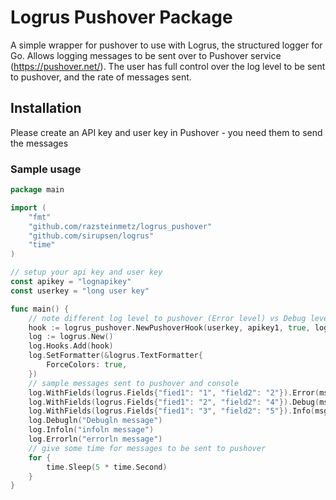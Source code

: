 # Logrus Pushover Package

A simple wrapper for pushover to use with Logrus, the structured logger for Go.
Allows logging messages to be sent over to Pushover service (https://pushover.net/).
The user has full control over the log level to be sent to pushover, and the rate of messages sent.


## Installation

Please create an API key and user key in Pushover - you need them to send the messages


### Sample usage

```go
package main

import (
	"fmt"
	"github.com/razsteinmetz/logrus_pushover"
	"github.com/sirupsen/logrus"
	"time"
)

// setup your api key and user key
const apikey = "lognapikey"
const userkey = "long user key"

func main() {
	// note different log level to pushover (Error level) vs Debug level to console
	hook := logrus_pushover.NewPushoverHook(userkey, apikey1, true, logrus.ErrorLevel, "", true)
	log := logrus.New()
	log.Hooks.Add(hook)
	log.SetFormatter(&logrus.TextFormatter{
		ForceColors: true,
	})
	// sample messages sent to pushover and console
	log.WithFields(logrus.Fields{"fied1": "1", "field2": "2"}).Error(msg)
	log.WithFields(logrus.Fields{"fied1": "2", "field2": "4"}).Debug(msg)
	log.WithFields(logrus.Fields{"fied1": "3", "field2": "5"}).Info(msg)
	log.Debugln("Debugln message")
	log.Infoln("infoln message")
	log.Errorln("errorln message")
	// give some time for messages to be sent to pushover
	for {
		time.Sleep(5 * time.Second)
	}
}

```